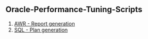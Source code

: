 ## Oracle-Performance-Tuning-Scripts

1. [AWR - Report generation](awr_report.md)
2. [SQL - Plan generation](sql_plan.md)

